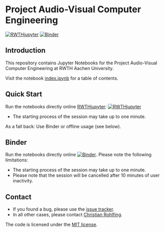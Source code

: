 # Project Audio-Visual Computer Engineering

[![RWTHjupyter](https://jupyter.pages.rwth-aachen.de/documentation/images/badge-launch-rwth-jupyter.svg)](https://jupyter.rwth-aachen.de/hub/spawn?profile=avce&next=/user-redirect/lab/tree/avce%2Findex.ipynb) 
[![Binder](https://mybinder.org/badge_logo.svg)](https://mybinder.org/v2/gh/IENT/project-audio-visual-ce.git/master?urlpath=lab/tree/index.ipynb)

## Introduction

This repository contains Jupyter Notebooks for the Project Audio-Visual Computer Engineering at RWTH Aachen University.

Visit the notebook [index.ipynb](index.ipynb) for a table of contents.

## Quick Start

Run the notebooks directly online [RWTHjupyter](https://jupyter.rwth-aachen.de): [![RWTHjupyter](https://jupyter.pages.rwth-aachen.de/documentation/images/badge-launch-rwth-jupyter.svg)](https://jupyter.rwth-aachen.de/hub/spawn?profile=avce&next=/user-redirect/lab/tree/avce%2Findex.ipynb)

* The starting process of the session may take up to one minute.

As a fall back: Use Binder or offline usage (see below).

## Binder

Run the notebooks directly online [![Binder](https://mybinder.org/badge_logo.svg)](https://mybinder.org/v2/gh/IENT/project-audio-visual-ce.git/master?urlpath=lab/tree/index.ipynb). Please note the following limitations:

* The starting process of the session may take up to one minute.
* Please note that the session will be cancelled after 10 minutes of user inactivity.


## Contact

* If you found a bug, please use the [issue tracker](https://git.rwth-aachen.de/IENT/project-audio-visual-ce/issues).
* In all other cases, please contact [Christian Rohlfing](http://www.ient.rwth-aachen.de/cms/c_rohlfing/).

The code is licensed under the [MIT license](https://opensource.org/licenses/MIT).